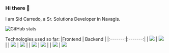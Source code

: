  ### Hi there 👋
I am Sid Carredo, a Sr. Solutions Developer in Navagis.

![GitHub stats](https://github-readme-stats.vercel.app/api?username=reysidney&show_icons=true) 

Technologies used so far:
|Frontend | Backend |
|:-------:|:-------:|
| <img src="https://cdn.freebiesupply.com/logos/thumbs/2x/angular-3-logo.png" /> | <img src="https://www.djangoproject.com/m/img/logos/django-logo-negative.png" /> | 
| <img src="https://www.import.io/wp-content/uploads/2017/10/React-logo.png" />      | <img src="https://repository-images.githubusercontent.com/203664833/cb492980-d0ad-11e9-8409-24df853c7078" />      |
| <img src="https://rekit.js.org/images/logo_text.png?raw=true" /> | <img src="https://www.univention.com/wp-content/uploads/2020/04/200416-rest-api-713x285.jpg" />      |
| <img src="https://www.clipartkey.com/mpngs/m/257-2576386_javascript-html-css-logo.png" /> | <img src="https://www.freepngimg.com/thumb/python_logo/5-2-python-logo-png-image.png" />
